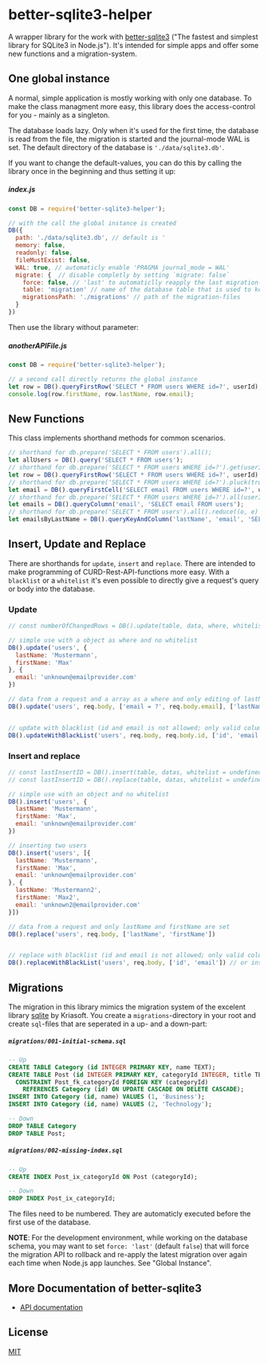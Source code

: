 # better-sqlite3-helper

A wrapper library for the work with [better-sqlite3](https://www.npmjs.com/package/better-sqlite3/) ("The fastest and simplest library for SQLite3 in Node.js"). It's intended for simple apps and offer some new functions and a migration-system.

## One global instance
A normal, simple application is mostly working with only one database. To make the class managment more easy, this library does the access-control for you - mainly as a singleton.

The database loads lazy. Only when it's used for the first time, the database is read from the file, the migration is started and the journal-mode WAL is set. The default directory of the database is `'./data/sqlite3.db'`. 

If you want to change the default-values, you can do this by calling the library once in the beginning and thus setting it up:
##### index.js
  ```js
  const DB = require('better-sqlite3-helper');

  // with the call the global instance is created
  DB({
    path: './data/sqlite3.db', // default is '
    memory: false,
    readonly: false,
    fileMustExist: false,
    WAL: true, // automaticly enable 'PRAGMA journal_mode = WAL'
    migrate: {  // disable completly by setting `migrate: false`
      force: false, // 'last' to automaticlly reapply the last migration-file
      table: 'migration' // name of the database table that is used to keep track
      migrationsPath: './migrations' // path of the migration-files
    }
  })
  ```

Then use the library without parameter:
##### anotherAPIFile.js
  ```js
  const DB = require('better-sqlite3-helper');

  // a second call directly returns the global instance
  let row = DB().queryFirstRow('SELECT * FROM users WHERE id=?', userId);
  console.log(row.firstName, row.lastName, row.email);
  ```

## New Functions
This class implements shorthand methods for common scenarios.

```js
// shorthand for db.prepare('SELECT * FROM users').all(); 
let allUsers = DB().query('SELECT * FROM users');
// shorthand for db.prepare('SELECT * FROM users WHERE id=?').get(userId); 
let row = DB().queryFirstRow('SELECT * FROM users WHERE id=?', userId);
// shorthand for db.prepare('SELECT * FROM users WHERE id=?').pluck(true).get(userId); 
let email = DB().queryFirstCell('SELECT email FROM users WHERE id=?', userId);
// shorthand for db.prepare('SELECT * FROM users WHERE id=?').all(userId).map((e)=>e.email); 
let emails = DB().queryColumn('email', 'SELECT email FROM users');
// shorthand for db.prepare('SELECT * FROM users').all().reduce((o, e) => {o[e.lastName] = e.email; return o;}, {});
let emailsByLastName = DB().queryKeyAndColumn('lastName', 'email', 'SELECT lastName, name FROM users');
```

## Insert, Update and Replace

There are shorthands for `update`, `insert` and `replace`. There are intended to make programming of CURD-Rest-API-functions more easy. With a `blacklist` or a `whitelist` it's even possible to directly give a request's query or body into the database.

### Update
```js
// const numberOfChangedRows = DB().update(table, data, where, whitelist = undefined)

// simple use with a object as where and no whitelist
DB().update('users', {
  lastName: 'Mustermann',
  firstName: 'Max'
}, {
  email: 'unknown@emailprovider.com'
})

// data from a request and a array as a where and only editing of lastName and firstName is allowed
DB().update('users', req.body, ['email = ?', req.body.email], ['lastName', 'firstName'])


// update with blacklist (id and email is not allowed; only valid columns of the table are allowed) and where is a shorthand for ['id = ?', req.body.id]
DB().updateWithBlackList('users', req.body, req.body.id, ['id', 'email'])
```

### Insert and replace
```js
// const lastInsertID = DB().insert(table, datas, whitelist = undefined)
// const lastInsertID = DB().replace(table, datas, whitelist = undefined)

// simple use with an object and no whitelist
DB().insert('users', {
  lastName: 'Mustermann',
  firstName: 'Max',
  email: 'unknown@emailprovider.com'
})

// inserting two users
DB().insert('users', [{
  lastName: 'Mustermann',
  firstName: 'Max',
  email: 'unknown@emailprovider.com'
}, {
  lastName: 'Mustermann2',
  firstName: 'Max2',
  email: 'unknown2@emailprovider.com'
}])

// data from a request and only lastName and firstName are set
DB().replace('users', req.body, ['lastName', 'firstName'])


// replace with blacklist (id and email is not allowed; only valid columns of the table are allowed)
DB().replaceWithBlackList('users', req.body, ['id', 'email']) // or insertWithBlackList
```

## Migrations

The migration in this library mimics the migration system of the excelent library [sqlite](https://www.npmjs.com/package/sqlite) by Kriasoft. You create a `migrations`-directory in your root and create `sql`-files that are seperated in a up- and a down-part:

##### `migrations/001-initial-schema.sql`

```sql
-- Up
CREATE TABLE Category (id INTEGER PRIMARY KEY, name TEXT);
CREATE TABLE Post (id INTEGER PRIMARY KEY, categoryId INTEGER, title TEXT,
  CONSTRAINT Post_fk_categoryId FOREIGN KEY (categoryId)
    REFERENCES Category (id) ON UPDATE CASCADE ON DELETE CASCADE);
INSERT INTO Category (id, name) VALUES (1, 'Business');
INSERT INTO Category (id, name) VALUES (2, 'Technology');

-- Down
DROP TABLE Category
DROP TABLE Post;
```

##### `migrations/002-missing-index.sql`

```sql
-- Up
CREATE INDEX Post_ix_categoryId ON Post (categoryId);

-- Down
DROP INDEX Post_ix_categoryId;
```

The files need to be numbered. They are automaticly executed before the first use of the database.

**NOTE**: For the development environment, while working on the database schema, you may want to set
`force: 'last'` (default `false`) that will force the migration API to rollback and re-apply the latest migration over again each time when Node.js app launches. See "Global Instance".

## More Documentation of better-sqlite3

- [API documentation](https://github.com/JoshuaWise/better-sqlite3/wiki/API)

## License

[MIT](https://github.com/JoshuaWise/better-sqlite3/blob/master/LICENSE)